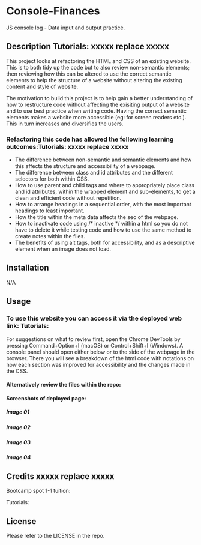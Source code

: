 # Console-Finances
JS console log - Data input and output practice.

## Description Tutorials: xxxxx replace  xxxxx

This project looks at refactoring the HTML and CSS of an existing website. This is to both tidy up the code but to also review non-semantic elements; then reviewing how this can be altered to use the correct semantic elements to help the structure of a website without altering the existing content and style of website. 

The motivation to build this project is to help gain a better understanding of how to restructure code without affecting the exisiting output of a website and to use best practice when writing code. Having the correct semantic elements makes a website more accessible (eg: for screen readers etc.). This in turn increases and diversifies the users. 

### Refactoring this code has allowed the following learning outcomes:Tutorials: xxxxx replace  xxxxx

- The difference between non-semantic and semantic elements and how this affects the structure and accessibility of a webpage.
- The difference between class and id attributes and the different selectors for both within CSS.
- How to use parent and child tags and where to appropriately place class and id attributes, within the wrapped element and sub-elements, to get a clean and efficient code without repetition.
- How to arrange headings in a sequential order, with the most important headings to least important.
- How the title within the meta data affects the seo of the webpage.
- How to inactivate code using /* inactive */ within a html so you do not have to delete it while testing code and how to use the same method to create notes within the files.
- The benefits of using alt tags, both for accessibility, and as a descriptive element when an image does not load.

## Installation

N/A

## Usage

### To use this website you can access it via the deployed web link: Tutorials: 



For suggestions on what to review first, open the Chrome DevTools by pressing Command+Option+I (macOS) or Control+Shift+I (Windows). A console panel should open either below or to the side of the webpage in the browser. There you will see a breakdown of the html code with notations on how each section was improved for accessibility and the changes made in the CSS. 

#### Alternatively review the files within the repo: 


#### Screenshots of deployed page:

##### Image 01


##### Image 02


##### Image 03


##### Image 04


## Credits xxxxx replace  xxxxx

Bootcamp spot 1-1 tuition:

Tutorials: 


## License

Please refer to the LICENSE in the repo.
